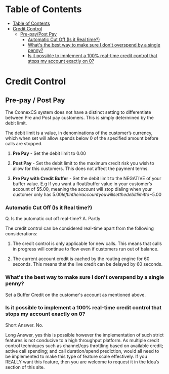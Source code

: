 # Table of Contents

* [Table of Contents](#table-of-contents)
* [Credit Control](#credit-control)
  * [Pre-pay/Post Pay](#pre-pay-post-pay)
    * [Automatic Cut Off (Is it Real time?)](#automatic-cut-off-is-it-real-time)
    * [What's the best way to make sure I don't overspend by a single penny?](#whats-the-best-way-to-make-sure-i-dont-overspend-by-a-single-penny)
    * [Is it possible to implement a 100% real-time credit control that stops my account exactly on 0?](#is-it-possible-to-implement-a-100-real-time-credit-control-that-stops-my-account-exactly-on-0)


# Credit Control

## Pre-pay / Post Pay

The ConnexCS system does not have a distinct setting to differentiate between Pre and Post pay customers. This is simply determined by the debit limit.

The debit limit is a value, in denominations of the customer’s currency, which when set will allow spends below 0 of the specified amount before calls are stopped.

1. **Pre Pay** - Set the debit limit to 0.00

2. **Post Pay** - Set the debit limit to the maximum credit risk you wish to allow for this customers. This does not affect the payment terms.

3. **Pre Pay with Credit Buffer** - Set the debit limit to the NEGATIVE of your buffer value. E.g If you want a float/buffer value in your customer’s account of $5.00, meaning the account will stop dialing when your customer only has $5.00 left in their account you will set the debit limit to -$5.00

### Automatic Cut Off (Is it Real time?)

Q. Is the automatic cut off real-time?
A. Partly

The credit control can be considered real-time apart from the following considerations:

1. The credit control is only applicable for new calls. This means that calls in progress will continue to flow even if customers run out of balance.

2. The current account credit is cached by the routing engine for 60 seconds. This means that the live credit can be delayed by 60 seconds.

### What's the best way to make sure I don't overspend by a single penny?

Set a Buffer Credit on the customer's account as mentioned above.

### Is it possible to implement a 100% real-time credit control that stops my account exactly on 0?

Short Answer. No.

Long Answer, yes this is possible however the implementation of such strict features is not conducive to a high throughput platform. 
As multiple credit control techniques such as channel/cps throttling based on available credit; active call spending; and call duration/spend prediction, would all need to be implemented to make this type of feature scale effectively. If you REALLY want this feature, then you are welcome to request it in the Idea’s section of this site.
